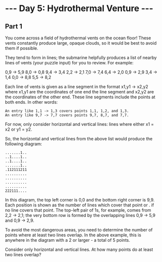 # --- Day 5: Hydrothermal Venture ---

## Part 1

You come across a field of hydrothermal vents on the ocean floor! These vents constantly produce large, opaque clouds,
so it would be best to avoid them if possible.

They tend to form in lines; the submarine helpfully produces a list of nearby lines of vents (your puzzle input) for you
to review. For example:

0,9 -> 5,9 8,0 -> 0,8 9,4 -> 3,4 2,2 -> 2,1 7,0 -> 7,4 6,4 -> 2,0 0,9 -> 2,9 3,4 -> 1,4 0,0 -> 8,8 5,5 -> 8,2

Each line of vents is given as a line segment in the format x1,y1 -> x2,y2 where x1,y1 are the coordinates of one end
the line segment and x2,y2 are the coordinates of the other end. These line segments include the points at both ends. In
other words:

    An entry like 1,1 -> 1,3 covers points 1,1, 1,2, and 1,3.
    An entry like 9,7 -> 7,7 covers points 9,7, 8,7, and 7,7.

For now, only consider horizontal and vertical lines: lines where either x1 = x2 or y1 = y2.

So, the horizontal and vertical lines from the above list would produce the following diagram:

```
.......1..
..1....1..
..1....1..
.......1..
.112111211
..........
..........
..........
..........
222111....
```

In this diagram, the top left corner is 0,0 and the bottom right corner is 9,9. Each position is shown as the number of
lines which cover that point or . if no line covers that point. The top-left pair of 1s, for example, comes from 2,2 ->
2,1; the very bottom row is formed by the overlapping lines 0,9 -> 5,9 and 0,9 -> 2,9.

To avoid the most dangerous areas, you need to determine the number of points where at least two lines overlap. In the
above example, this is anywhere in the diagram with a 2 or larger - a total of 5 points.

Consider only horizontal and vertical lines. At how many points do at least two lines overlap?
